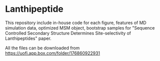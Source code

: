 # Lanthipeptide
This repository include in-house code for each figure, features of MD simulation data, optimized MSM object, bootstrap samples for "Sequence Controlled Secondary Structure Determines Site-selectivity of Lanthipeptides" paper.

All the files can be downloaded from https://uofi.app.box.com/folder/176860922931


